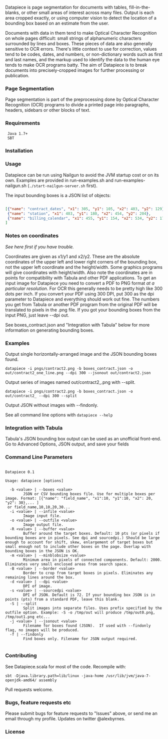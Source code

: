 Datapiece is page segmentation for documents with tables, fill-in-the-blanks, or other small areas of interest across many files.  Output is each area cropped exactly, or using computer vision to detect the location of a bounding box based on an estimate from the user.

Documents with data in them tend to make Optical Character Recognition on whole pages difficult: small strings of alphanumeric characters surrounded by lines and boxes.  These pieces of data are also generally sensitive to OCR errors.  There's little context to use for correction, values tend to be codes, dates, and numbers, or non-dictionary words such as first and last names, and the markup used to identify the data to the human eye tends to make OCR programs batty.  The aim of Datapiece is to break documents into precisely-cropped images for further processing or publication.


### Page Segmentation

Page segmentation is part of the preprocessing done by Optical Character Recognition (OCR) programs to divide a printed page into paragraphs, headers, sidebars or other blocks of text.


### Requirements

     Java 1.7+
     SBT

### Installation

### Usage

Datapiece can be run using Nailgun to avoid the JVM startup cost or on its own.  Examples are provided in run-examples.sh and run-examples-nailgun.sh (`./start-nailgun-server.sh` first).

The input bounding boxes is a JSON list of objects:

```json

[{"name": "contract_dates", "x1": 305, "y1": 105, "x2": 403, "y2": 129},
 {"name": "station", "x1": 403, "y1": 180, "x2": 454, "y2": 204},
 {"name": "billing_calendar", "x1": 455, "y1": 154, "x2": 534, "y2": 179}
]


```

### Notes on coordinates

*See here first if you have trouble.*

Coordinates are given as x1/y1 and x2/y2.  These are the absolute coordinates of the upper left and lower right corners of the bounding box, not the upper left coordinate and the height/width.  Some graphics programs will give coordinates with height/width.  Also note the coordinates are in points for compatibility with Tabula and other PDF applications.  To get an input image for Datapiece you need to convert a PDF to PNG format *at a particular resolution*.  For OCR this generally needs to be pretty high like 300 dots per inch.  If you convert your PDF using 300 DPI, put 300 as the dpi parameter to Datapiece and everything should work out fine.  The numbers you get from Tabula or another PDF program from the original PDF will be translated to pixels in the .png file.  If you got your bounding boxes from the input PNG, just leave --dpi out.

See boxes_contract.json and "Integration with Tabula" below for more information on generating bounding boxes.


### Examples

Output single horizontally-arranged image and the JSON bounding boxes found.

    datapiece -i pngs/contract2.png -b boxes_contract.json -o out/contract2_one_line.png --dpi 300 --jsonout out/contract2.json


Output series of images named out/contract2_<field>.png with --split.

    datapiece -i pngs/contract2.png -b boxes_contract.json -o out/contract2_ --dpi 300 --split


Output JSON without images with --findonly.

See all command line options with `datapiece --help`



### Integration with Tabula

Tabula's JSON bounding box output can be used as an unofficial front-end.  Go to Advanced Options, JSON output, and save your fields


### Command Line Parameters

```

Datapiece 0.1

Usage: datapiece [options]

  -b <value> | --boxes <value>
        JSON or CSV bounding boxes file. Use for multiple boxes per image. Format: [{"name": "field_name", "x1":10, "y1":10, "x2": 20, "y2": 30},... ] 
 or field_name,10,10,20,30...
  -i <value> | --infile <value>
        Image input file.
  -o <value> | --outfile <value>
        Image output file.
  -R <value> | --buffer <value>
        Buffer around the target boxes. Default: 10 pts (or pixels if bounding boxes are in pixels. See dpi and sourcedpi.) Should be large enough to account for shift, skew, enlargement of target boxes but small enough not to include other boxes on the page. Overlap with bounding boxes in the JSON is OK.
  -m <value> | --minblobsize <value>
        Minimum area in pixels of connected components. Default: 2000. Eliminates very small enclosed areas from search space.
  -B <value> | --border <value>
        Border to crop from target boxes in pixels. Eliminates any remaining lines around the box.
  -d <value> | --dpi <value>
        DPI of image.
  -s <value> | --sourcedpi <value>
        DPI of JSON. Default is 72. If your bounding box JSON is in points (pts) from a standard PDF, leave this blank.
  -S | --split
        Split images into separate files. Uses prefix specified by the outfile option. Example: -S -o /tmp/out will produce /tmp/out0.png, /tmp/out1.png etc...
  -j <value> | --jsonout <value>
        Filename for boxes found (JSON).  If used with --findonly flag, no images will be produced.
  -f | --findonly
        Find boxes only. Filename for JSON output required.


```


### Contributing

See Datapiece.scala for most of the code.  Recompile with:

    sbt -Djava.library.path=lib/linux -java-home /usr/lib/jvm/java-7-openjdk-amd64/ assembly

Pull requests welcome.


### Bugs, feature requests etc

Please submit bugs for feature requests to "Issues" above, or send me an email through my profile.  Updates on twitter @alexbyrnes.

### License



